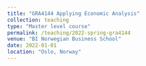 ```yaml
---
title: "GRA4144 Applying Economic Analysis"
collection: teaching
type: "Master level course"
permalink: /teaching/2022-spring-gra4144
venue: "BI Norwegian Business School"
date: 2022-01-01
location: "Oslo, Norway"
---
```

